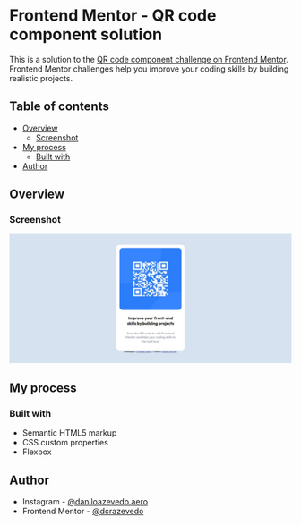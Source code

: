 # Frontend Mentor - QR code component solution

This is a solution to the [QR code component challenge on Frontend Mentor](https://www.frontendmentor.io/challenges/qr-code-component-iux_sIO_H). Frontend Mentor challenges help you improve your coding skills by building realistic projects. 

## Table of contents

- [Overview](#overview)
  - [Screenshot](#screenshot)
- [My process](#my-process)
  - [Built with](#built-with)
- [Author](#author)

## Overview

### Screenshot

![](./screenshot.jpeg)

## My process

### Built with

- Semantic HTML5 markup
- CSS custom properties
- Flexbox

## Author

- Instagram - [@daniloazevedo.aero](https://www.instagram.com/daniloazevedo.aero)
- Frontend Mentor - [@dcrazevedo](https://www.frontendmentor.io/profile/dcrazevedo)

